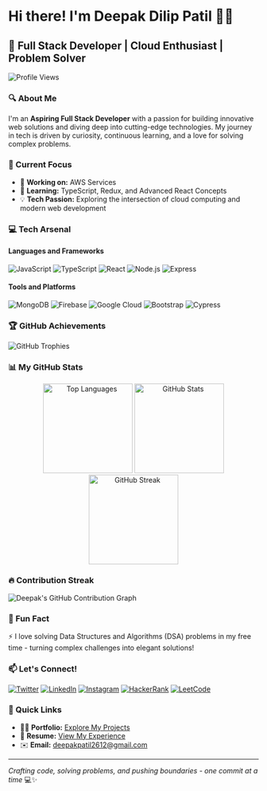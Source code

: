 # Hi there! I'm Deepak Dilip Patil 👋🚀

## 🌟 Full Stack Developer | Cloud Enthusiast | Problem Solver

![Profile Views](https://komarev.com/ghpvc/?username=deepakpatil26&label=Profile%20views&color=0e75b6&style=flat)

### 🔍 About Me

I'm an **Aspiring Full Stack Developer** with a passion for building innovative web solutions and diving deep into cutting-edge technologies. My journey in tech is driven by curiosity, continuous learning, and a love for solving complex problems.

### 🚀 Current Focus

- 🔭 **Working on:** AWS Services
- 🌱 **Learning:** TypeScript, Redux, and Advanced React Concepts
- 💡 **Tech Passion:** Exploring the intersection of cloud computing and modern web development

### 💻 Tech Arsenal

#### Languages and Frameworks
![JavaScript](https://img.shields.io/badge/-JavaScript-F7DF1E?style=flat-square&logo=javascript&logoColor=black)
![TypeScript](https://img.shields.io/badge/-TypeScript-3178C6?style=flat-square&logo=typescript&logoColor=white)
![React](https://img.shields.io/badge/-React-61DAFB?style=flat-square&logo=react&logoColor=black)
![Node.js](https://img.shields.io/badge/-Node.js-339933?style=flat-square&logo=nodedotjs&logoColor=white)
![Express](https://img.shields.io/badge/-Express-000000?style=flat-square&logo=express&logoColor=white)

#### Tools and Platforms
![MongoDB](https://img.shields.io/badge/-MongoDB-47A248?style=flat-square&logo=mongodb&logoColor=white)
![Firebase](https://img.shields.io/badge/-Firebase-FFCA28?style=flat-square&logo=firebase&logoColor=black)
![Google Cloud](https://img.shields.io/badge/-Google%20Cloud-4285F4?style=flat-square&logo=googlecloud&logoColor=white)
![Bootstrap](https://img.shields.io/badge/-Bootstrap-7952B3?style=flat-square&logo=bootstrap&logoColor=white)
![Cypress](https://img.shields.io/badge/-Cypress-17202C?style=flat-square&logo=cypress&logoColor=white)

### 🏆 GitHub Achievements

![GitHub Trophies](https://github-profile-trophy.vercel.app/?username=deepakpatil26&theme=radical&no-frame=true&margin-w=15)

### 📊 My GitHub Stats

<div align="center">
  <img height="180em" src="https://github-readme-stats.vercel.app/api/top-langs?username=deepakpatil26&show_icons=true&locale=en&layout=compact&theme=radical" alt="Top Languages" />
  <img height="180em" src="https://github-readme-stats.vercel.app/api?username=deepakpatil26&show_icons=true&locale=en&theme=radical" alt="GitHub Stats" />
  <img height="180em" src="https://github-readme-streak-stats.herokuapp.com/?user=deepakpatil26&theme=radical" alt="GitHub Streak" />
</div>

### 🔥 Contribution Streak

![Deepak's GitHub Contribution Graph](https://ghchart.rshah.org/deepakpatil26)

### 🧩 Fun Fact

⚡ I love solving Data Structures and Algorithms (DSA) problems in my free time - turning complex challenges into elegant solutions!

### 📫 Let's Connect!

[![Twitter](https://img.shields.io/badge/-Twitter-1DA1F2?style=flat-square&logo=twitter&logoColor=white)](https://twitter.com/deepakpatil2612)
[![LinkedIn](https://img.shields.io/badge/-LinkedIn-0A66C2?style=flat-square&logo=linkedin&logoColor=white)](https://linkedin.com/in/deepak-patil-28542b280)
[![Instagram](https://img.shields.io/badge/-Instagram-E4405F?style=flat-square&logo=instagram&logoColor=white)](https://instagram.com/deepak_patil.2698)
[![HackerRank](https://img.shields.io/badge/-HackerRank-2EC866?style=flat-square&logo=hackerrank&logoColor=white)](https://www.hackerrank.com/deepakpatil_2612)
[![LeetCode](https://img.shields.io/badge/-LeetCode-FFA116?style=flat-square&logo=leetcode&logoColor=white)](https://www.leetcode.com/deepakpatil26)

### 📄 Quick Links

- 👨‍💻 **Portfolio:** [Explore My Projects](https://deepakpatil26.github.io/)
- 📄 **Resume:** [View My Experience](https://drive.google.com/file/d/1Wk0yLKu6dbqWrdDC7c5zeedpJ7WF7qWd/view?usp=sharing)
- ✉️ **Email:** deepakpatil2612@gmail.com

---

*Crafting code, solving problems, and pushing boundaries - one commit at a time* 💻✨
